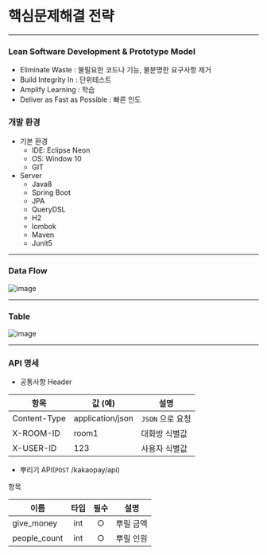 # 핵심문제해결 전략

---

### Lean Software Development & Prototype Model

- Eliminate Waste : 불필요한 코드나 기능, 불분명한 요구사항 제거
- Build Integrity In : 단위테스트
- Amplify Learning : 학습
- Deliver as Fast as Possible : 빠른 인도

### 개발 환경
- 기본 환경
    - IDE: Eclipse Neon
    - OS: Window 10
    - GIT
- Server
    - Java8
    - Spring Boot
    - JPA
    - QueryDSL
    - H2
    - lombok
    - Maven
    - Junit5
---

### Data Flow

![image](https://user-images.githubusercontent.com/74831730/99898913-993eda00-2ce8-11eb-8ce2-67677e77a914.png)

---
### Table
![image](https://user-images.githubusercontent.com/74831730/99899003-5b8e8100-2ce9-11eb-8276-62fbd24fcf60.png)

---
### API 명세
- 공통사항
Header

| 항목         | 값 (예)          | 설명            |
| ------------ | ---------------- | --------------- |
| Content-Type | application/json | `JSON` 으로 요청 |
| X-ROOM-ID    | room1            | 대화방 식별값   |
| X-USER-ID    | 123              | 사용자 식별값   |

- 뿌리기 API(`POST` /kakaopay/api)

항목

| 이름       |  타입  | 필수 | 설명                                                         |
| ---------- | :----: | :---: | ------------------------------------------------------------ |
| give_money     | int |  ○   | 뿌릴 금액                                           |
| people_count      | int  |  ○   | 뿌릴 인원                                           |
